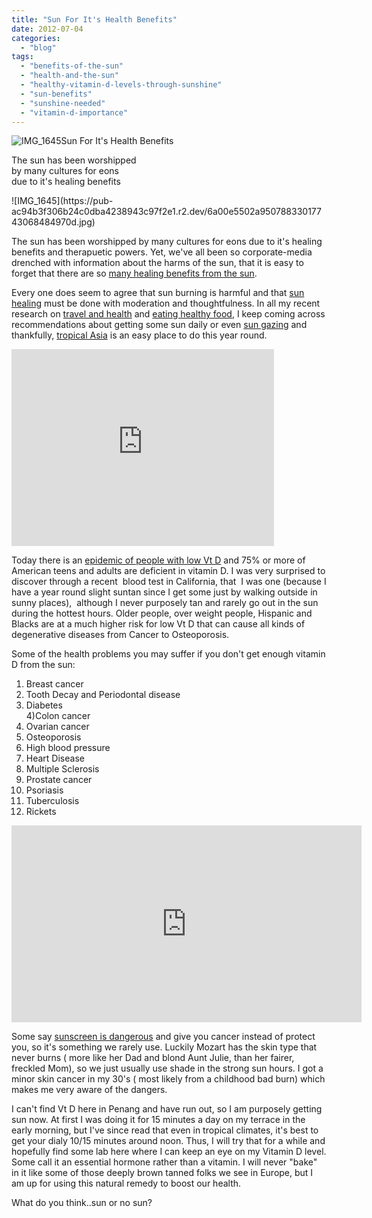 ```yaml
---
title: "Sun For It's Health Benefits"
date: 2012-07-04
categories: 
  - "blog"
tags: 
  - "benefits-of-the-sun"
  - "health-and-the-sun"
  - "healthy-vitamin-d-levels-through-sunshine"
  - "sun-benefits"
  - "sunshine-needed"
  - "vitamin-d-importance"
---
```


![IMG_1645](https://pub-ac94b3f306b24c0dba4238943c97f2e1.r2.dev/6a00e5502a950788330167678e15e6970b.jpg)Sun For It's Health Benefits

The sun has been worshipped  
by many cultures for eons  
due to it's healing benefits

<!--more--> ![IMG_1645](https://pub-ac94b3f306b24c0dba4238943c97f2e1.r2.dev/6a00e5502a95078833017743068484970d.jpg)  
  
  
The sun has been worshipped by many cultures for eons due to it's healing benefits and therapuetic powers. Yet, we've all been so corporate-media drenched with information about the harms of the sun, that it is easy to forget that there are so [many healing benefits from the sun](http://drbenkim.com/vitamin-d-facts.htm "many healing benefits from the sun").  
  
Every one does seem to agree that sun burning is harmful and that [sun healing](http://articles.mercola.com/sites/articles/archive/2012/03/26/maximizing-vitamin-d-exposure.aspx "sun healing benefits") must be done with moderation and thoughtfulness. In all my recent research on [travel and health](http://soultravelers3new.local/2011/09/travel-health-secrets-for-long-term-digital-nomads.html "travel and health") and [eating healthy food](http://soultravelers3new.local/2012/04/health-organic-raw-foods-and-travel.html "eating healthy food"), I keep coming across recommendations about getting some sun daily or even [sun gazing](http://solarhealing.com/solarlinks/ "sun gazing") and thankfully, [tropical Asia](http://soultravelers3new.local/2011/01/tropical-winter-home-in-penang-malaysia-location-indenpendent-digital-nomad-long-term-travel-tips-.html "tropical Asia") is an easy place to do this year round.  
  

<iframe src="http://www.youtube.com/embed/Cq1t9WqOD-0?rel=0" frameborder="0" height="315" width="420"></iframe>

  
  
Today there is an [epidemic of people with low Vt D](http://articles.mercola.com/sites/articles/archive/2008/11/01/Vitamin-D-is-a-Key-Player-in-Your-Overall-Health.aspx "epidemic of low vitamin D") and 75% or more of American teens and adults are deficient in vitamin D. I was very surprised to discover through a recent  blood test in California, that  I was one (because I have a year round slight suntan since I get some just by walking outside in sunny places),  although I never purposely tan and rarely go out in the sun during the hottest hours. Older people, over weight people, Hispanic and Blacks are at a much higher risk for low Vt D that can cause all kinds of degenerative diseases from Cancer to Osteoporosis.

  
Some of the health problems you may suffer if you don't get enough vitamin D from the sun:  
  
1) Breast cancer  
2) Tooth Decay and Periodontal disease  
3) Diabetes  
4)Colon cancer  
5) Ovarian cancer  
6) Osteoporosis  
7) High blood pressure  
8) Heart Disease  
9) Multiple Sclerosis  
10) Prostate cancer  
11) Psoriasis  
12) Tuberculosis  
13) Rickets  
  

<iframe src="http://www.youtube.com/embed/T8eoEv1tnTU?rel=0" frameborder="0" height="315" width="560"></iframe>

Some say [sunscreen is dangerous](http://articles.mercola.com/sites/articles/archive/2003/07/02/sunblock-cancer-part-one.aspx "sunscreen is dangerous") and give you cancer instead of protect you, so it's something we rarely use. Luckily Mozart has the skin type that never burns ( more like her Dad and blond Aunt Julie, than her fairer, freckled Mom), so we just usually use shade in the strong sun hours. I got a minor skin cancer in my 30's ( most likely from a childhood bad burn) which makes me very aware of the dangers.  
  
I can't find Vt D here in Penang and have run out, so I am purposely getting sun now. At first I was doing it for 15 minutes a day on my terrace in the early morning, but I've since read that even in tropical climates, it's best to get your dialy 10/15 minutes around noon. Thus, I will try that for a while and hopefully find some lab here where I can keep an eye on my Vitamin D level. Some call it an essential hormone rather than a vitamin. I will never "bake" in it like some of those deeply brown tanned folks we see in Europe, but I am up for using this natural remedy to boost our health.  
  
What do you think..sun or no sun?
